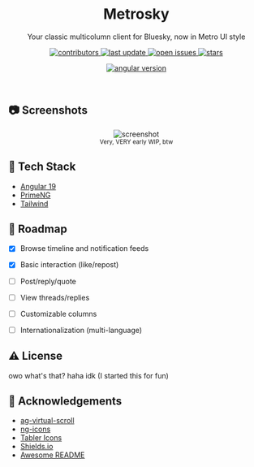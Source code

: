 <!--
Hey, thanks for using the awesome-readme-template template.  
If you have any enhancements, then fork this project and create a pull request 
or just open an issue with the label "enhancement".

Don't forget to give this project a star for additional support ;)
Maybe you can mention me or this repo in the acknowledgements too
-->
<div align="center">

  <h1>Metrosky</h1>
  
  <p>
    Your classic multicolumn client for Bluesky, now in Metro UI style 
  </p>
  
  
<!-- Badges -->
<p>
  <a href="https://github.com/kryst4line/metrosky/graphs/contributors">
    <img src="https://img.shields.io/github/contributors/kryst4line/metrosky" alt="contributors" />
  </a>
  <a href="">
    <img src="https://img.shields.io/github/last-commit/kryst4line/metrosky" alt="last update" />
  </a>
  <a href="https://github.com/kryst4line/metrosky/issues/">
    <img src="https://img.shields.io/github/issues/kryst4line/metrosky" alt="open issues" />
  </a>
  <a href="https://github.com/Louis3797/awesome-readme-template/stargazers">
    <img src="https://img.shields.io/github/stars/kryst4line/metrosky" alt="stars" />
  </a>
</p>

<p>
  <a href="">
    <img src="https://img.shields.io/github/package-json/dependency-version/kryst4line/metrosky/@angular/core" alt="angular version" />
  </a>
</p>

</div>

<br />


<!-- Screenshots -->
## :camera: Screenshots

<div align="center"> 
  <figure>
    <img src="https://i.imgur.com/lNZ5eMM.png" alt="screenshot" />
    <figcaption>
      <sup>Very, VERY early WIP, btw</sup>
    </figcaption>
  </figure>
</div>


<!-- TechStack -->
## :space_invader: Tech Stack

 - [Angular 19](https://v19.angular.dev/)
 - [PrimeNG](https://primeng.org/)
 - [Tailwind](https://tailwindcss.com/)


<!-- Roadmap -->
## :compass: Roadmap

* [x] Browse timeline and notification feeds 
* [x] Basic interaction (like/repost)
* [ ] Post/reply/quote
* [ ] View threads/replies
* [ ] Customizable columns
* [ ] Internationalization (multi-language)


<!-- License -->
## :warning: License

owo what's that? haha idk (I started this for fun)


<!-- Acknowledgments -->
## :gem: Acknowledgements

 - [ag-virtual-scroll](https://github.com/ericferreira1992/ag-virtual-scroll)
 - [ng-icons](https://github.com/ng-icons/ng-icons)
 - [Tabler Icons](https://tablericons.com/)
 - [Shields.io](https://shields.io/)
 - [Awesome README](https://github.com/matiassingers/awesome-readme)

